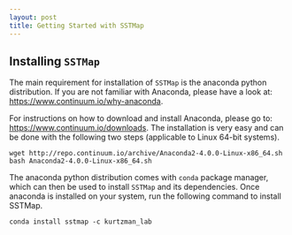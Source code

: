 ```yaml
---
layout: post
title: Getting Started with SSTMap
---
```


## Installing `SSTMap`

The main requirement for installation of `SSTMap` is the anaconda python distribution. If you are not familiar with Anaconda, please have a look at: https://www.continuum.io/why-anaconda.

For instructions on how to download and install Anaconda, please go to: https://www.continuum.io/downloads. 
The installation is very easy and can be done with the following two steps (applicable to Linux 64-bit systems). 

```
wget http://repo.continuum.io/archive/Anaconda2-4.0.0-Linux-x86_64.sh
bash Anaconda2-4.0.0-Linux-x86_64.sh
```

The anaconda python distribution comes with `conda` package manager, which can then be used to install `SSTMap` and its dependencies. Once anaconda is installed on your system, run the following command to install SSTMap.

```
conda install sstmap -c kurtzman_lab
```